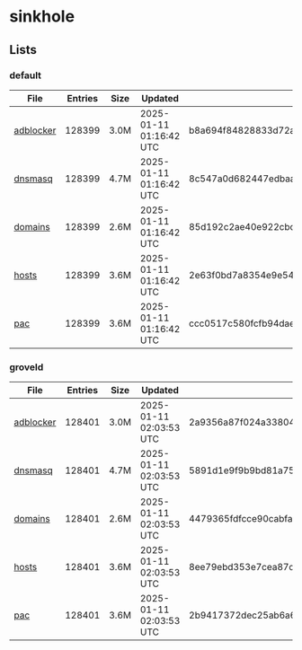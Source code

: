 # sinkhole

## Lists

### default

|File|Entries|Size|Updated|Hash|
|-|-|-|-|-|
|[adblocker](https://raw.githubusercontent.com/groveld/sinkhole/lists/default/adblocker.txt)|128399|3.0M|2025-01-11 01:16:42 UTC|b8a694f84828833d72a031a83248a151992a631f5379bc6e5106e64b57238e4e|
|[dnsmasq](https://raw.githubusercontent.com/groveld/sinkhole/lists/default/dnsmasq.txt)|128399|4.7M|2025-01-11 01:16:42 UTC|8c547a0d682447edbaa2c480eb19af51a0d86346ad8d82cb73c5b43004aefadd|
|[domains](https://raw.githubusercontent.com/groveld/sinkhole/lists/default/domains.txt)|128399|2.6M|2025-01-11 01:16:42 UTC|85d192c2ae40e922cbc86f7e12136d5c0d43fa75d38f6fefd376c7a9c1c15a65|
|[hosts](https://raw.githubusercontent.com/groveld/sinkhole/lists/default/hosts.txt)|128399|3.6M|2025-01-11 01:16:42 UTC|2e63f0bd7a8354e9e545172e78a219f9fb5f0524421377f2c3fd0e4924c5600c|
|[pac](https://raw.githubusercontent.com/groveld/sinkhole/lists/default/pac.txt)|128399|3.6M|2025-01-11 01:16:42 UTC|ccc0517c580fcfb94dae58c63f96e052f1fca2a539c4e7ba18289c937ad59456|

### groveld

|File|Entries|Size|Updated|Hash|
|-|-|-|-|-|
|[adblocker](https://raw.githubusercontent.com/groveld/sinkhole/lists/groveld/adblocker.txt)|128401|3.0M|2025-01-11 02:03:53 UTC|2a9356a87f024a3380469cedd75762d185f8d995d33e8eb61632fdbe8a2614ca|
|[dnsmasq](https://raw.githubusercontent.com/groveld/sinkhole/lists/groveld/dnsmasq.txt)|128401|4.7M|2025-01-11 02:03:53 UTC|5891d1e9f9b9bd81a7589959fcc5b5cc5367242eb2db533822c2f557efd96fa5|
|[domains](https://raw.githubusercontent.com/groveld/sinkhole/lists/groveld/domains.txt)|128401|2.6M|2025-01-11 02:03:53 UTC|4479365fdfcce90cabfa1c5f3682e4842222a742721e6045a13123569fb7bcf7|
|[hosts](https://raw.githubusercontent.com/groveld/sinkhole/lists/groveld/hosts.txt)|128401|3.6M|2025-01-11 02:03:53 UTC|8ee79ebd353e7cea87db1d923e9361db7f6fa37505b2ff30b375f6e72627a291|
|[pac](https://raw.githubusercontent.com/groveld/sinkhole/lists/groveld/pac.txt)|128401|3.6M|2025-01-11 02:03:53 UTC|2b9417372dec25ab6a62daa662cbbb0d30a7c5d31654fe48e3f3e768d0293385|
